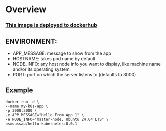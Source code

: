 # Overview

### [**This image is deployed to dockerhub**](https://hub.docker.com/repository/docker/osmoussao/hello-kubernetes/general)

## ENVIRONMENT:

- APP_MESSAGE: message to show from the app
- HOSTNAME: takes pod name by default
- NODE_INFO: any host node info you want to display, like machine name and/or its operating system
- PORT: port on which the server listens to (defaults to 3000)

## Example

```shell
docker run -d \
--name my-k8s-app \
-p 3000:3000 \
-e APP_MESSAGE="Hello From App 1" \
-e NODE_INFO="master-node, Ubuntu 24.04 LTS" \
osmoussao/hello-kubernetes:0.0.1
```
